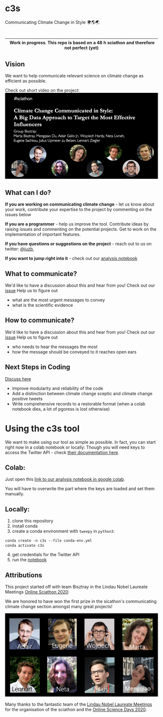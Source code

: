 # c3s
Communicating Climate Change in Style 🌍🌎🌏

# 

| Work in progress. This repo is based on a 48 h sciathon and therefore not perfect (yet) |
|---|

## Vision

We want to help communicate relevant science on climate change as efficient as possible.

Check out short video on the project: [![Project video](img/video_thumbnail.png)](https://youtu.be/3t5OFxMSSF0)


## What can I do?

**If you are working on communicating climate change** - let us know about your work, contribute your expertise to the project by commenting on the issues below 

**If you are a programmer** - help us improve the tool. Contribute ideas by raising issues and commenting on the potential projects. Get to work on the implementation of important features. 
<!-- # TODO: link issue here -->

**If you have questions or suggestions on the project** - reach out to us on twitter: [@juzb](https://twitter.com/juluzb), 
<!-- #TODO: add your handles, if you're fine with that -->

**If you want to jump right into it** - check out our [analysis notebook]((https://colab.research.google.com/github/juzb/c3s/blob/master/code/sciathon_notebook.ipynb))


## What to communicate?

We'd  like to have a discussion about this and hear from you! 
Check out our [issue](https://github.com/juzb/c3s/issues/1#issue-650606111) 
Help us to figure out
- what are the most urgent messages to convey
- what is the scientific evidence


## How to communicate?

We'd  like to have a discussion about this and hear from you! 
Check out our [issue](https://github.com/juzb/c3s/issues/2#issue-650606682)
Help us to figure out
- who needs to hear the messages the most
- how the message should be conveyed to it reaches open ears


## Next Steps in Coding

[Discuss here](https://github.com/juzb/c3s/issues/3#issue-650607257)
- Improve modularity and reliability of the code
- Add a distinction between climate change sceptic and climate change positive tweets
- Write comprehensive records to a restorable format (when a colab notebook dies, a lot of pgoress is lost otherwise)

# Using the c3s tool

We want to make using our tool as simple as possible. In fact, you can start right now in a colab notebook or locally:
Though you will need keys to access the Twitter API - check [their documentation here](https://developer.twitter.com/en/docs/basics/authentication/overview).

## Colab:

Just open this [link to our analysis notebook in google colab](https://colab.research.google.com/github/juzb/c3s/blob/master/code/sciathon_notebook.ipynb).

You will have to overwrite the part where the keys are loaded and set them manually. 

## Locally:
<!-- Hyperlink all of these -->
1. clone this repository
2. install conda
3. create a conda environment with `tweepy` in `python3`: 
 ```
conda create -n c3s --file conda-env.yml
conda activate c3s
 ```
4. get credentials for the Twitter API
5. run the [notebook](code/sciathon_notebook.ipynb)

## Attributions

This project started off with team Bisztray in the Lindau Nobel Laureate Meetings [Online Sciathon 2020](http://sciathon.org/):

We are honored to have won the first prize in the sicathon's communicating climate change section amongst many great projects!

![Group picture](img/group_bisztray.png)

Many thanks to the fantastic team of the [Lindau Nobel Laureate Meetings](https://www.lindau-nobel.org/) for the organisation of the sciathon and the [Online Science Days 2020](http://science-days.org/).

 
